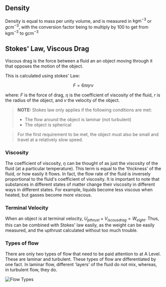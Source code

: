 ## Density
Density is equal to mass per unity volume, and is measured in $\text{kgm}^{-3}$ or ${gcm}^{-3}$, with the conversion factor being to multiply by 100 to get from $\text{kgm}^{-3}$ to $\text{gcm}^{-3}$

## Stokes' Law, Viscous Drag
Viscous drag is the force between a fluid an an object moving through it that opposes the motion of the object.

This is calculated using stokes' Law:

$$F = 6\pi\eta r v$$

where: $F$ is the force of drag, $\eta$ is the coefficient of viscosity of the fluid, $r$ is the radius of the object, and $v$ the velocity of the object. 

> **NOTE:** Stokes law only applies if the following conditions are met:
> - The flow around the object is laminar (not turbulent)
> - The object is spherical  

> For the first requirement to be met, the object must also be small and travel at a relatively slow speed.

### Viscosity
The coefficient of viscosity, $\eta$ can be thought of as just the viscosity of the fluid (at a particular temperature). This term is equal to the 'thickness' of the fluid, or how easily it flows. In fact, the flow rate of the fluid is inversely proportional to the fluid's coefficient of viscosity. It is important to note that substances in different states of matter change their viscosity in different ways in different states. For example, liquids become less viscous when heated, but gasses become more viscous.

### Terminal Velocity
When an object is at terminal velocity, $U_{pthrust} + V_{iscous drag} = W_{eight}$. Thus, this can be combined with Stokes' law easily, as the weight can be easily measured, and the upthrust calculated without too much trouble.

### Types of flow
There are only two types of flow that need to be paid attention to at A Level. These are laminar and turbulent. These types of flow are differentiated by one fact. In laminar flow, different 'layers' of the fluid do not mix, whereas, in turbulent flow, they do.

![Flow Types](flowTypes.png)